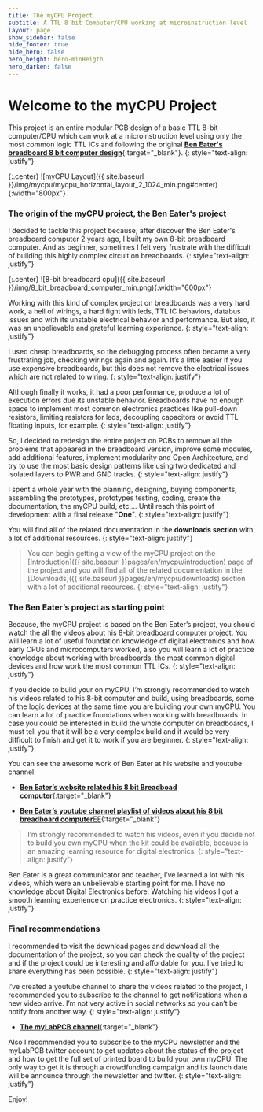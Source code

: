 ```yaml
---
title: The myCPU Project
subtitle: A TTL 8 bit Computer/CPU working at microinstruction level
layout: page
show_sidebar: false
hide_footer: true
hide_hero: false
hero_height: hero-minHeigth
hero_darken: false
---
```


# Welcome to the myCPU Project

This project is an entire modular PCB design of a basic TTL 8-bit computer/CPU which can work at a microinstruction level using only the most common logic TTL ICs and following the original [**Ben Eater's breadboard 8 bit computer design**](https://eater.net/8bit/){:target="_blank"}.
{: style="text-align: justify"}

{:.center}
![myCPU Layout]({{ site.baseurl }}/img/mycpu/mycpu_horizontal_layout_2_1024_min.png#center){:width="800px"}

### The origin of the myCPU project, the Ben Eater's project

I decided to tackle this project because, after discover the Ben Eater's breadboard computer 2 years ago,  I built my own 8-bit breadboard computer. And as beginner, sometimes I felt very frustrate with the difficult of building this highly complex circuit on breadboards.
{: style="text-align: justify"}

{:.center}
![8-bit breadboard cpu]({{ site.baseurl }}/img/8_bit_breadboard_computer_min.png){:width="600px"}

Working with this kind of complex project on breadboards was a very hard work, a hell of wirings, a hard fight with leds, TTL IC behaviors, databus issues and with its unstable electrical behavior and performance. But also, it was an unbelievable and grateful learning experience.
{: style="text-align: justify"}

I used cheap breadboards, so the debugging process often became a very frustrating job, checking wirings again and again. It’s a little easier if you use expensive breadboards, but this does not remove the electrical issues which are not related to wiring.
{: style="text-align: justify"}

Although finally it works, it had a poor performance, produce a lot of execution errors due its unstable behavior. Breadboards have no enough space to implement most common electronics practices like pull-down resistors, limiting resistors for  leds, decoupling capacitors or avoid TTL floating inputs, for example.
{: style="text-align: justify"}

So, I decided to redesign the entire project on PCBs to remove all the problems that appeared in the breadboard version, improve some modules, add additional features, implement modularity and Open Architecture, and try to use the most basic design patterns like using two dedicated and isolated layers to PWR and GND tracks.
{: style="text-align: justify"}

I spent a whole year with the planning, designing, buying components, assembling the prototypes, prototypes testing, coding, create the documentation,  the myCPU build,  etc.… Until reach this point of development with a final release "<strong>One</strong>".
{: style="text-align: justify"}

You will find all of the related documentation in the <strong>downloads section</strong> with a lot of additional resources.
{: style="text-align: justify"}

> You can begin getting a view of the myCPU project on the [Introduction]({{ site.baseurl }}pages/en/mycpu/introduction) page of the project and you will find all of the related documentation in the [Downloads]({{ site.baseurl }}pages/en/mycpu/downloads) section with a lot of additional resources.
> {: style="text-align: justify"}

### The Ben Eater’s project as starting point

Because, the myCPU project is based on the Ben Eater’s project, you should watch the all the videos about his 8-bit breadboard computer project. You will learn a lot of useful foundation knowledge of digital electronics and how early CPUs and microcomputers worked, also you will learn a lot of practice knowledge about working with breadboards, the most common digital devices and how work the most common TTL ICs.
{: style="text-align: justify"}

If you decide to build your on myCPU, I’m strongly recommended to watch his videos related to his 8-bit computer and build, using breadboards, some of the logic devices at the same time you are building your own myCPU. You can learn a lot of practice foundations when working with breadboards. In case you could be interested in build the whole computer on breadboards, I must tell you that it will be a very complex build and it would be very difficult to finish and get it to work if you are beginner.
{: style="text-align: justify"}

You can see the awesome work of Ben Eater at his website and youtube channel:

* [**Ben Eater’s website related his 8 bit Breadboad computer**](https://eater.net/8bit/){:target="_blank"}

* [**Ben Eater’s youtube channel playlist of videos about his 8 bit breadboard computer**EE](https://www.youtube.com/playlist?list=PLowKtXNTBypGqImE405J2565dvjafglHU){:target="_blank"}

> I’m strongly recommended to watch his videos, even if you decide not to build you own myCPU when the kit could be available, because is an amazing learning resource for digital electronics.
> {: style="text-align: justify"}

Ben Eater is a great communicator and teacher, I’ve learned a lot with his videos, which were an unbelievable starting point for me. I have no knowledge about Digital Electronics before. Watching his videos I got a smooth learning experience on practice electronics.
{: style="text-align: justify"}

### Final recommendations

I recommended to visit the download pages and download all the documentation of the project, so you can check the quality of the project and if the project could be interesting and affordable for you. I’ve tried to share everything has been possible.
{: style="text-align: justify"}

I’ve created a youtube channel to share the videos related to the project, I recommended you to subscribe to the channel to get notifications when a new video arrive. I’m not very active in social networks so you can’t be notify from another way.
{: style="text-align: justify"}

* [**The myLabPCB channel**](https://www.youtube.com/channel/UCFzraodZpEGF2GoZWbuyQiw/featured){:target="_blank"}

Also I recommended you to subscribe to the myCPU newsletter and the myLabPCB twitter account to get updates about the status of the project and how to get the full set of printed board to build your own myCPU. The only way to get it is through a crowdfunding campaign and its launch date will be announce through the newsletter and twitter.
{: style="text-align: justify"}

Enjoy!